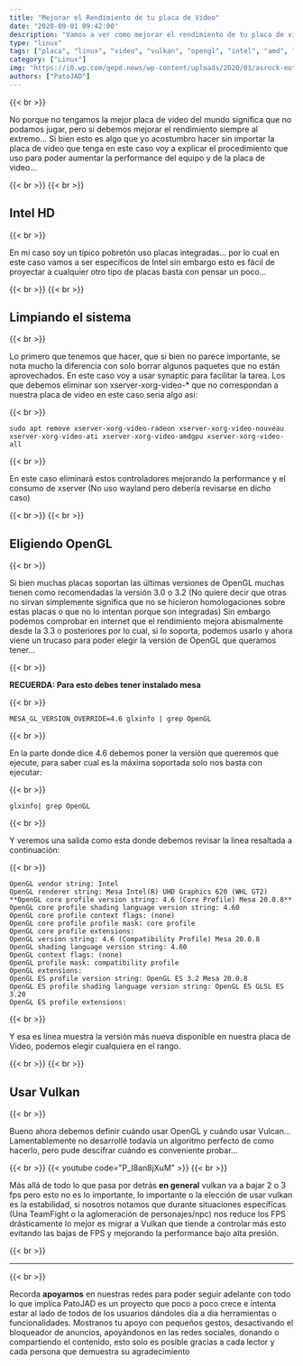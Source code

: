 ```yaml
---
title: "Mejorar el Rendimiento de tu placa de Video"
date: "2020-09-01 09:42:00"
description: "Vamos a ver como mejorar el rendimiento de tu placa de video en este caso con ejemplo de una Intel UHD"
type: "linux"
tags: ["placa", "linux", "video", "vulkan", "opengl", "intel", "amd", "gpu"]
category: ["Linux"]
img: "https://i0.wp.com/qepd.news/wp-content/uploads/2020/01/asrock-mother.jpg?fit=600%2C300&ssl=1"
authors: ["PatoJAD"]
---
```


{{< br >}}

No porque no tengamos la mejor placa de video del mundo significa que no podamos jugar, pero si debemos mejorar el rendimiento siempre al extremo… Si bien esto es algo que yo acostumbro hacer sin importar la placa de video que tenga en este caso voy a explicar el procedimiento que uso para poder aumentar la performance del equipo y de la placa de video…

{{< br >}}
{{< br >}}

## Intel HD

{{< br >}}

En mi caso soy un típico pobretón uso placas integradas… por lo cual en este caso vamos a ser específicos de Intel sin embargo esto es fácil de proyectar a cualquier otro tipo de placas basta con pensar un poco…

{{< br >}}
{{< br >}}

## Limpiando el sistema

{{< br >}}

Lo primero que tenemos que hacer, que si bien no parece importante, se nota mucho la diferencia con solo borrar algunos paquetes que no están aprovechados. En este caso voy a usar synaptic para facilitar la tarea. Los que debemos eliminar son xserver-xorg-video-* que no correspondan a nuestra placa de video en este caso seria algo asi:

{{< br >}}

    sudo apt remove xserver-xorg-video-radeon xserver-xorg-video-nouveau xserver-xorg-video-ati xserver-xorg-video-amdgpu xserver-xorg-video-all

{{< br >}}

En este caso eliminará estos controladores mejorando la performance y el consumo de xserver (No uso wayland pero debería revisarse en dicho caso)

{{< br >}}
{{< br >}}

## Eligiendo OpenGL

{{< br >}}

Si bien muchas placas soportan las últimas versiones de OpenGL muchas tienen como recomendadas la versión 3.0 o 3.2 (No quiere decir que otras no sirvan simplemente significa que no se hicieron homologaciones sobre estas placas o que no lo intentan porque son integradas) Sin embargo podemos comprobar en internet que el rendimiento mejora abismalmente desde la 3.3 o posteriores por lo cual, si lo soporta, podemos usarlo y ahora viene un trucaso para poder elegir la versión de OpenGL que queramos tener…

{{< br >}}

**RECUERDA: Para esto debes tener instalado mesa**

{{< br >}}

    MESA_GL_VERSION_OVERRIDE=4.6 glxinfo | grep OpenGL

{{< br >}}

En la parte donde dice 4.6 debemos poner la versión que queremos que ejecute, para saber cual es la máxima soportada solo nos basta con ejecutar:

{{< br >}}

    glxinfo| grep OpenGL

{{< br >}}

Y veremos una salida como esta donde debemos revisar la linea resaltada a continuación:

{{< br >}}

    OpenGL vendor string: Intel
    OpenGL renderer string: Mesa Intel(R) UHD Graphics 620 (WHL GT2)
    **OpenGL core profile version string: 4.6 (Core Profile) Mesa 20.0.8**
    OpenGL core profile shading language version string: 4.60
    OpenGL core profile context flags: (none)
    OpenGL core profile profile mask: core profile
    OpenGL core profile extensions:
    OpenGL version string: 4.6 (Compatibility Profile) Mesa 20.0.8
    OpenGL shading language version string: 4.60
    OpenGL context flags: (none)
    OpenGL profile mask: compatibility profile
    OpenGL extensions:
    OpenGL ES profile version string: OpenGL ES 3.2 Mesa 20.0.8
    OpenGL ES profile shading language version string: OpenGL ES GLSL ES 3.20
    OpenGL ES profile extensions:

{{< br >}}

Y esa es línea muestra la versión más nueva disponible en nuestra placa de Video, podemos elegir cualquiera en el rango.

{{< br >}}
{{< br >}}

## Usar Vulkan

{{< br >}}

Bueno ahora debemos definir cuándo usar OpenGL y cuándo usar Vulcan… Lamentablemente no desarrollé todavía un algoritmo perfecto de como hacerlo, pero pude descifrar cuándo es conveniente probar…

{{< br >}}
{{< youtube code="P_I8an8jXuM" >}}
{{< br >}}

Más allá de todo lo que pasa por detrás **en general** vulkan va a bajar 2 o 3 fps pero esto no es lo importante, lo importante o la elección de usar vulkan es la estabilidad, si nosotros notamos que durante situaciones específicas (Una TeamFight o la aglomeración de personajes/npc) nos reduce los FPS drásticamente lo mejor es migrar a Vulkan que tiende a controlar más esto evitando las bajas de FPS y mejorando la performance bajo alta presión.

{{< br >}}

---

{{< br >}}

Recorda **apoyarnos** en nuestras redes para poder seguir adelante con todo lo que implica PatoJAD es un proyecto que poco a poco crece e intenta estar al lado de todos de los usuarios dándoles dia a dia herramientas o funcionalidades. Mostranos tu apoyo con pequeños gestos, desactivando el bloqueador de anuncios, apoyándonos en las redes sociales, donando o compartiendo el contenido, esto solo es posible gracias a cada lector y cada persona que demuestra su agradecimiento
